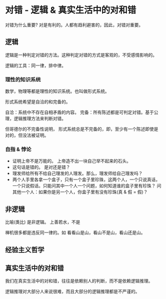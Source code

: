 # 对错 - 逻辑 & 真实生活中的对和错
对错为什么重要? 对是有利的。人都有趋利避害的，因此，对错对重要。

## 逻辑
逻辑是一种判定对错的方法。这种判定对错的方式是客观的，不受感情影响的。

逻辑的工具：同一律，排中律。

### 理性的知识系统
数学，物理等都是理性的知识系统。也叫做形式系统。

形式系统希望是自洽的和完备的。

自洽：系统中不存在自相矛盾的内容。
完备：所有陈述都是可判定对错。基于公理，逻辑推理方法来判断对错。

但哥德尔的不完备性说明， 形式系统总是不完备的，即，至少有一个陈述即使是对的，但没法被证明。

### 自指 & 悖论
* 证明上帝不是万能的。 上帝造不出一块自己举不起来的石头。
* 这句话是错的。 是对还是错？
* 理发师给所有不给自己理发的人理发。那么，理发师给自己理发吗？
* 两个人手里各拿一个盒子，只有一个盒子里珍珠，这两个人，一个只说真话，一个只说假话。只能问其中一个人一个问题，如何知道谁的盒子里有珍珠？ 问其他一个人：如果你是另一个人，你盒子里有没有珍珠(真 & 假 = 假)？

## 非逻辑
比喻(类比) 是非逻辑。 上善若水，不是

禅机很多都是违反同一律的。如 看看山是山，看山不是山，看山还是山。

## 经验主义哲学

## 真实生活中的对和错
我们在真实生活中的对和错，往往是依赖别人的判断，而不是依赖逻辑推理。

逻辑推理对大部分人来说很难，而且大部分的逻辑推理都是不严谨的。